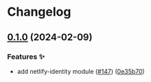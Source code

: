 # Changelog

## [0.1.0](https://github.com/hugomods/decap-cms/compare/modules/netlify-identity-v0.0.1...modules/netlify-identity/v0.1.0) (2024-02-09)


### Features ✨

* add netlify-identity module ([#147](https://github.com/hugomods/decap-cms/issues/147)) ([0e35b70](https://github.com/hugomods/decap-cms/commit/0e35b70775559df4ac7052ba4296a5502f62b3f6))
